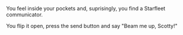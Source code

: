 You feel inside your pockets and, suprisingly, you find a Starfleet communicator. 

You flip it open, press the send button and say "Beam me up, Scotty!"